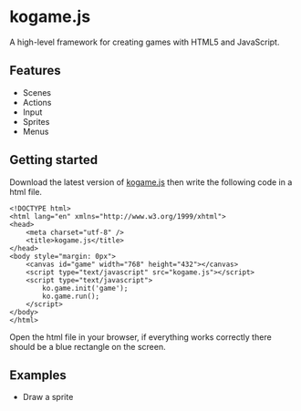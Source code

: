 kogame.js
=========
A high-level framework for creating games with HTML5 and JavaScript.

Features
--------
* Scenes
* Actions
* Input
* Sprites
* Menus

Getting started
---------------
Download the latest version of [kogame.js](https://github.com/kobingo/kogame.js/blob/master/kogame.js) 
then write the following code in a html file.

    <!DOCTYPE html>
    <html lang="en" xmlns="http://www.w3.org/1999/xhtml">
    <head>
        <meta charset="utf-8" />
        <title>kogame.js</title>
    </head>
    <body style="margin: 0px">
        <canvas id="game" width="768" height="432"></canvas>
        <script type="text/javascript" src="kogame.js"></script>
        <script type="text/javascript">
            ko.game.init('game');
    		ko.game.run();
        </script>
    </body>
    </html>

Open the html file in your browser, if everything works correctly there should be a blue rectangle on the screen.

Examples
--------
* Draw a sprite